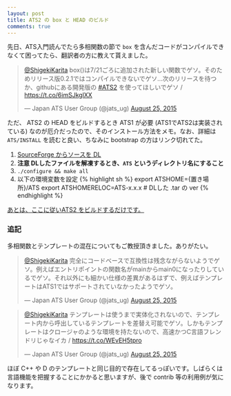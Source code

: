 ```yaml
---
layout: post
title: ATS2 の box と HEAD のビルド
comments: true
---
```


先日、ATS入門読んでたら多相関数の節で `box` を含んだコードがコンパイルできなくて困ってたら、翻訳者の方に教えて貰えました。

<blockquote class="twitter-tweet"><p lang="ja" dir="ltr"><a href="https://twitter.com/ShigekiKarita">@ShigekiKarita</a> box()は7/21ごろに追加された新しい関数でゲソ。そのためリリース版0.2.1ではコンパイルできないでゲソ...次のリリースを待つか、githubにある開発版の <a href="https://twitter.com/hashtag/ATS2?src=hash">#ATS2</a> を使ってほしいでゲソ / <a href="https://t.co/6imSJkglXX">https://t.co/6imSJkglXX</a></p>&mdash; Japan ATS User Group (@jats_ug) <a href="https://twitter.com/jats_ug/status/636129212231913472">August 25, 2015</a></blockquote>
<script async="" src="//platform.twitter.com/widgets.js" charset="utf-8"></script>
<!-- {% tweet 636129212231913472 %} -->

ただ、 ATS2 の HEAD をビルドするとき ATS1 が必要 (ATS1でATS2は実装されている) なのが厄介だったので、そのインストール方法をメモ。なお、詳細は `ATS/INSTALL` を読むと良い、ちなみに bootstrap の方はリンク切れてた。

1. [SourceForge からソースを DL](http://sourceforge.net/projects/ats-lang/files/latest/download?source=files)
1. **注意 DLしたファイルを解凍するとき、`ATS` というディレクトリ名にすること**
1. `./configure && make all`
1. 以下の環境変数を設定
   {% highlight sh %}
   export ATSHOME={置き場所}/ATS
   export ATSHOMERELOC=ATS-x.x.x # DLした .tar の ver
   {% endhighlight %}

[あとは、ここに従いATS2 をビルドするだけです。](https://github.com/githwxi/ATS-Postiats/wiki/Building-and-installing#compiling-ats2-from-github-hosted-source)



### 追記

多相関数とテンプレートの混在についてもご教授頂きました。ありがたい。



<blockquote class="twitter-tweet"><p lang="ja" dir="ltr"><a href="https://twitter.com/ShigekiKarita">@ShigekiKarita</a> 完全にコードベースで互換性は残念ながらないようでゲソ。例えばエントリポイントの関数名がmainからmain0になったりしているでゲソ。それ以外にも細かい仕様の差異があるはずで、例えばテンプレートはATS1ではサポートされていなかったようでゲソ。</p>&mdash; Japan ATS User Group (@jats_ug) <a href="https://twitter.com/jats_ug/status/636180206613430273">August 25, 2015</a></blockquote>
<script async="" src="//platform.twitter.com/widgets.js" charset="utf-8"></script>

<blockquote class="twitter-tweet"><p lang="ja" dir="ltr"><a href="https://twitter.com/ShigekiKarita">@ShigekiKarita</a> テンプレートは使うまで実体化されないので、テンプレート内から呼出しているテンプレートを差替え可能でゲソ。しかもテンプレートはクロージャのような環境を持たないので、高速かつC言語フレンドリじゃなイカ / <a href="https://t.co/WEvEH5tpro">https://t.co/WEvEH5tpro</a></p>&mdash; Japan ATS User Group (@jats_ug) <a href="https://twitter.com/jats_ug/status/636181697285914624">August 25, 2015</a></blockquote>
<script async="" src="//platform.twitter.com/widgets.js" charset="utf-8"></script>

<!-- {% tweet 636180206613430273 %} -->
<!-- {% tweet 636181697285914624 %} -->

ほぼ C++ や D のテンプレートと同じ目的で存在してるっぽいです。しばらくは言語機能を把握することにかかると思いますが、後で contrib 等の利用例が気になります。

